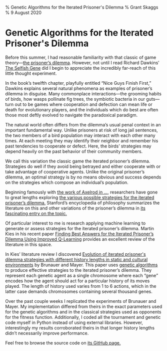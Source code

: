 % Genetic Algorithms for the Iterated Prisoner's Dilemma 
% Grant Skaggs 
% 9 August 2020

# Genetic Algorithms for the Iterated Prisoner's Dilemma

Before this summer, I had reasonable familiarity with that classic of game theory—[the prisoner’s dilemma](). However, not until I read Richard Dawkins’ [The Selfish Gene]() did I begin to appreciate the incredibly far-reach of this little thought experiment. 

In the book’s twelfth chapter, playfully entitled “Nice Guys Finish First,” Dawkins explains several natural phenomena as examples of prisoner’s dilemma in disguise. Many commonplace interactions—the grooming habits of birds, how wasps pollinate fig trees, the symbiotic bacteria in our guts—turn out to be games where cooperation and defection can mean life or death for evolutionary players, and the individuals which do best are often those most deftly evolved to navigate the paradoxical paradigm.

The natural world often differs from the dilemma’s usual penal context in an important fundamental way. Unlike prisoners at risk of long jail sentences, the two members of a bird population may interact with each other many times. At each meeting they may identify their neighbor and remember his past tendencies to cooperate or defect. Here, the birds’ strategies may depend heavily on the past behavior of their community members.

We call this variation the classic game the iterated prisoner’s dilemma. Strategies do well if they avoid being betrayed and either cooperate with or take advantage of cooperative agents. Unlike the original prisoner’s dilemma, an optimal strategy is by no means obvious and success depends on the strategies which compose an individual’s population. 

Beginning famously with [the work of Axelrod in …](), researchers have gone to great lengths exploring [the various possible strategies for the iterated prisoner’s dilemma.]() Stanford’s encyclopedia of philosophy summarizes the literature on this and other variations of the prisoner’s dilemma in [its fascinating entry on the topic.]() 

Of particular interest to me is research applying machine learning to generate or assess strategies for the iterated prisoner’s dilemma. Martin Kies in his recent paper [Finding Best Answers for the Iterated Prisoner’s Dilemma Using Improved Q-Learning]() provides an excellent review of the literature in this space. 

In Kies’ literature review I discovered [Evolution of iterated prisoner's dilemma strategies with different history lengths in static and cultural environments]() by Brunauer and Mayer. This paper uses [genetic algorithms]() to produce effective strategies to the iterated prisoner’s dilemma. They represent each genetic agent as a single chromosome where each “gene” encodes how the agent should act for a particular history of its moves played. The length of history used varies from 1 to 6 actions, which in the latter case demands chromosomes containing several thousand genes.

Over the past couple weeks I replicated the experiments of Brunauer and Mayer. My implementation differed from theirs in the exact parameters used for the genetic algorithms and in the classical strategies used as opponents for the fitness function. Additionally, I coded all the tournament and genetic code myself in Python instead of using external libraries. However, interestingly my results corroborated theirs in that longer history lengths didn’t necessarily improve performance. 

Feel free to browse the source code on [its GitHub page.]()


 




